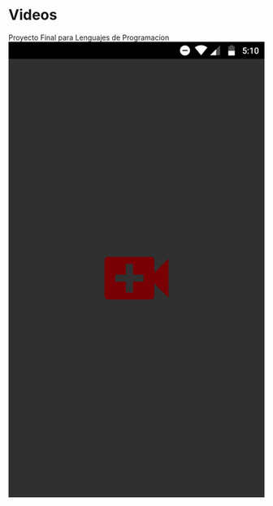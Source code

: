 # Videos

Proyecto Final para Lenguajes de Programacion
<img src="https://github.com/Vanprzz/Videos/blob/master/splash.png?raw=true" />
